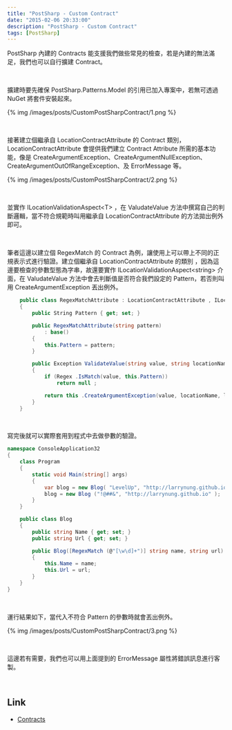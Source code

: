 ```yaml
---
title: "PostSharp - Custom Contract"
date: "2015-02-06 20:33:00"
description: "PostSharp - Custom Contract"
tags: [PostSharp]
---
```



PostSharp 內建的 Contracts 能支援我們做些常見的檢查，若是內建的無法滿足，我們也可以自行擴建 Contract。  

<!-- More -->

<br/>


擴建時要先確保 PostSharp.Patterns.Model 的引用已加入專案中，若無可透過 NuGet 將套件安裝起來。  

{% img /images/posts/CustomPostSharpContract/1.png %}

<br/>


接著建立個繼承自 LocationContractAttribute 的 Contract 類別，LocationContractAttribute 會提供我們建立 Contract Attribute 所需的基本功能，像是 CreateArgumentException、CreateArgumentNullException、CreateArgumentOutOfRangeException、及 ErrorMessage 等。  

{% img /images/posts/CustomPostSharpContract/2.png %}

<br/>


並實作 ILocationValidationAspect\<T\> ，在 ValudateValue 方法中撰寫自己的判斷邏輯，當不符合規範時叫用繼承自 LocationContractAttribute 的方法拋出例外即可。  

<br/>


筆者這邊以建立個 RegexMatch 的 Contract 為例，讓使用上可以帶上不同的正規表示式進行驗證。建立個繼承自 LocationContractAttribute 的類別 ，因為這邊要檢查的參數型態為字串，故還要實作 ILocationValidationAspect\<string\> 介面，在 ValudateValue 方法中會去判斷值是否符合我們設定的 Pattern，若否則叫用 CreateArgumentException 丟出例外。  

```c#
    public class RegexMatchAttribute : LocationContractAttribute , ILocationValidationAspect <string>
    {
        public String Pattern { get; set; }

        public RegexMatchAttribute(string pattern)
            : base()
        {
            this.Pattern = pattern;
        }

        public Exception ValidateValue(string value, string locationName, PostSharp.Reflection.LocationKind locationKind)
        {
            if (Regex .IsMatch(value, this.Pattern))
                return null ;

            return this .CreateArgumentException(value, locationName, locationKind);
        }
    }
```

<br/>


寫完後就可以實際套用到程式中去做參數的驗證。  

```c#
namespace ConsoleApplication32
{
    class Program
    {
        static void Main(string[] args)
        {
            var blog = new Blog( "LevelUp", "http://larrynung.github.io" );
            blog = new Blog ("!@##&", "http://larrynung.github.io" );
        }
    }

    public class Blog
    {
        public string Name { get; set; }
        public string Url { get; set; }

        public Blog([RegexMatch (@"[\w\d]+")] string name, string url)
        {
            this.Name = name;
            this.Url = url;
        }
    }
}
```

<br/>


運行結果如下，當代入不符合 Pattern 的參數時就會丟出例外。    

{% img /images/posts/CustomPostSharpContract/3.png %}

<br/>


這邊若有需要，我們也可以用上面提到的 ErrorMessage 屬性將錯誤訊息進行客製。  

<Br/>


Link
----
* [Contracts](http://doc.postsharp.net/contracts)
